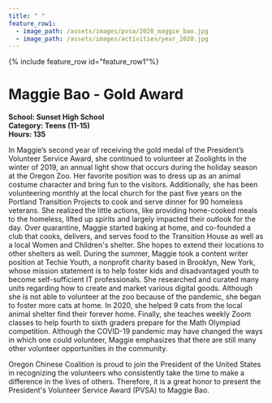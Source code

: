 ```yaml
---
title: " "
feature_row1:
  - image_path: /assets/images/pvsa/2020_maggie_bao.jpg
  - image_path: /assets/images/activities/year_2020.jpg
---
```


{% include feature_row id="feature_row1"%}

# Maggie Bao - Gold Award

**School: Sunset High School**  
**Category: Teens (11-15)**  
**Hours: 135**  

In Maggie’s second year of receiving the gold medal of the President’s Volunteer Service Award, she continued to volunteer at Zoolights in the winter of 2019, an annual light show that occurs during the holiday season at the Oregon Zoo. Her favorite position was to dress up as an animal costume character and bring fun to the visitors. Additionally, she has been volunteering monthly at the local church for the past five years on the Portland Transition Projects to cook and serve dinner for 90 homeless veterans. She realized the little actions, like providing home-cooked meals to the homeless, lifted up spirits and largely impacted their outlook for the day. Over quarantine, Maggie started baking at home, and co-founded a club that cooks, delivers, and serves food to the Transition House as well as a local Women and Children's shelter. She hopes to extend their locations to other shelters as well. During the summer, Maggie took a content writer position at Techie Youth, a nonprofit charity based in Brooklyn, New York, whose mission statement is to help foster kids and disadvantaged youth to become self-sufficient IT professionals. She researched and curated many units regarding how to create and market various digital goods.  Although she is not able to volunteer at the zoo because of the pandemic, she began to foster more cats at home. In 2020, she helped 9 cats from the local animal shelter find their forever home. Finally, she teaches weekly Zoom classes to help fourth to sixth graders prepare for the Math Olympiad competition. Although the COVID-19 pandemic may have changed the ways in which one could volunteer, Maggie emphasizes that there are still many other volunteer opportunities in the community.

Oregon Chinese Coalition is proud to join the President of the United States in recognizing the volunteers who consistently take the time to make a difference in the lives of others. Therefore, it is a great honor to present the President's Volunteer Service Award (PVSA) to Maggie Bao.
